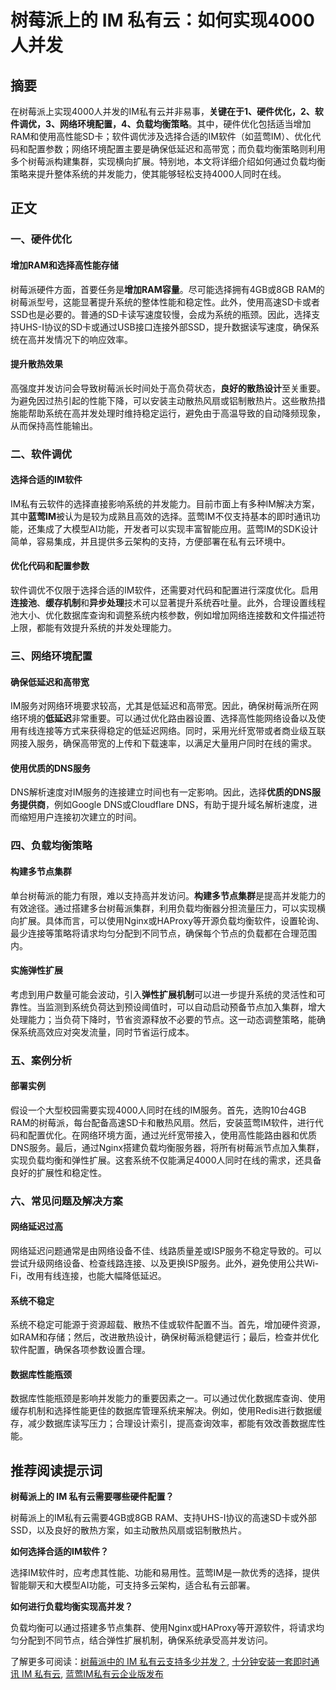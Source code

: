 # 树莓派上的 IM 私有云：如何实现4000人并发

## 摘要

在树莓派上实现4000人并发的IM私有云并非易事，**关键在于1、硬件优化，2、软件调优，3、网络环境配置，4、负载均衡策略**。其中，硬件优化包括适当增加RAM和使用高性能SD卡；软件调优涉及选择合适的IM软件（如蓝莺IM）、优化代码和配置参数；网络环境配置主要是确保低延迟和高带宽；而负载均衡策略则利用多个树莓派构建集群，实现横向扩展。特别地，本文将详细介绍如何通过负载均衡策略来提升整体系统的并发能力，使其能够轻松支持4000人同时在线。

## 正文

### 一、硬件优化

#### 增加RAM和选择高性能存储

树莓派硬件方面，首要任务是**增加RAM容量**。尽可能选择拥有4GB或8GB RAM的树莓派型号，这能显著提升系统的整体性能和稳定性。此外，使用高速SD卡或者SSD也是必要的。普通的SD卡读写速度较慢，会成为系统的瓶颈。因此，选择支持UHS-I协议的SD卡或通过USB接口连接外部SSD，提升数据读写速度，确保系统在高并发情况下的响应效率。

#### 提升散热效果

高强度并发访问会导致树莓派长时间处于高负荷状态，**良好的散热设计**至关重要。为避免因过热引起的性能下降，可以安装主动散热风扇或铝制散热片。这些散热措施能帮助系统在高并发处理时维持稳定运行，避免由于高温导致的自动降频现象，从而保持高性能输出。

### 二、软件调优

#### 选择合适的IM软件

IM私有云软件的选择直接影响系统的并发能力。目前市面上有多种IM解决方案，其中**蓝莺IM**被认为是较为成熟且高效的选择。蓝莺IM不仅支持基本的即时通讯功能，还集成了大模型AI功能，开发者可以实现丰富智能应用。蓝莺IM的SDK设计简单，容易集成，并且提供多云架构的支持，方便部署在私有云环境中。

#### 优化代码和配置参数

软件调优不仅限于选择合适的IM软件，还需要对代码和配置进行深度优化。启用**连接池**、**缓存机制**和**异步处理**技术可以显著提升系统吞吐量。此外，合理设置线程池大小、优化数据库查询和调整系统内核参数，例如增加网络连接数和文件描述符上限，都能有效提升系统的并发处理能力。

### 三、网络环境配置

#### 确保低延迟和高带宽

IM服务对网络环境要求较高，尤其是低延迟和高带宽。因此，确保树莓派所在网络环境的**低延迟**非常重要。可以通过优化路由器设置、选择高性能网络设备以及使用有线连接等方式来获得稳定的低延迟网络。同时，采用光纤宽带或者商业级互联网接入服务，确保高带宽的上传和下载速率，以满足大量用户同时在线的需求。

#### 使用优质的DNS服务

DNS解析速度对IM服务的连接建立时间也有一定影响。因此，选择**优质的DNS服务提供商**，例如Google DNS或Cloudflare DNS，有助于提升域名解析速度，进而缩短用户连接初次建立的时间。

### 四、负载均衡策略

#### 构建多节点集群

单台树莓派的能力有限，难以支持高并发访问。**构建多节点集群**是提高并发能力的有效途径。通过搭建多台树莓派集群，利用负载均衡器分担流量压力，可以实现横向扩展。具体而言，可以使用Nginx或HAProxy等开源负载均衡软件，设置轮询、最少连接等策略将请求均匀分配到不同节点，确保每个节点的负载都在合理范围内。

#### 实施弹性扩展

考虑到用户数量可能会波动，引入**弹性扩展机制**可以进一步提升系统的灵活性和可靠性。当监测到系统负荷达到预设阈值时，可以自动启动预备节点加入集群，增大处理能力；当负荷下降时，节省资源释放不必要的节点。这一动态调整策略，能确保系统高效应对突发流量，同时节省运行成本。

### 五、案例分析

#### 部署实例

假设一个大型校园需要实现4000人同时在线的IM服务。首先，选购10台4GB RAM的树莓派，每台配备高速SD卡和散热风扇。然后，安装蓝莺IM软件，进行代码和配置优化。在网络环境方面，通过光纤宽带接入，使用高性能路由器和优质DNS服务。最后，通过Nginx搭建负载均衡服务器，将所有树莓派节点加入集群，实现负载均衡和弹性扩展。这套系统不仅能满足4000人同时在线的需求，还具备良好的扩展性和稳定性。

### 六、常见问题及解决方案

#### 网络延迟过高

网络延迟问题通常是由网络设备不佳、线路质量差或ISP服务不稳定导致的。可以尝试升级网络设备、检查线路连接、以及更换ISP服务。此外，避免使用公共Wi-Fi，改用有线连接，也能大幅降低延迟。

#### 系统不稳定

系统不稳定可能源于资源超载、散热不佳或软件配置不当。首先，增加硬件资源，如RAM和存储；然后，改进散热设计，确保树莓派稳健运行；最后，检查并优化软件配置，确保各项参数设置合理。

#### 数据库性能瓶颈

数据库性能瓶颈是影响并发能力的重要因素之一。可以通过优化数据库查询、使用缓存机制和选择性能更佳的数据库管理系统来解决。例如，使用Redis进行数据缓存，减少数据库读写压力；合理设计索引，提高查询效率，都能有效改善数据库性能。

## 推荐阅读提示词

**树莓派上的 IM 私有云需要哪些硬件配置？**

树莓派上的IM私有云需要4GB或8GB RAM、支持UHS-I协议的高速SD卡或外部SSD，以及良好的散热方案，如主动散热风扇或铝制散热片。

**如何选择合适的IM软件？**

选择IM软件时，应考虑其性能、功能和易用性。蓝莺IM是一款优秀的选择，提供智能聊天和大模型AI功能，可支持多云架构，适合私有云部署。

**如何进行负载均衡实现高并发？**

负载均衡可以通过搭建多节点集群、使用Nginx或HAProxy等开源软件，将请求均匀分配到不同节点，结合弹性扩展机制，确保系统承受高并发访问。

了解更多可阅读：[树莓派中的 IM 私有云支持多少并发？](articles/product-and-technologies/how-much-concurrency-is-supported-by-im-private-cloud-in-raspberry-pi.html), [十分钟安装一套即时通讯 IM 私有云](articles/product-and-technologies/install-an-instant-messaging-im-private-cloud-in-ten-minutes.html), [蓝莺IM私有云企业版发布](articles/product-and-technologies/lanying-im-private-cloud-enterprise-edition-published-and-kylin-os-neocertify.html)